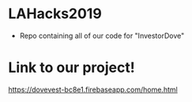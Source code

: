 # LAHacks2019

- Repo containing all of our code for "InvestorDove"

# Link to our project!
https://dovevest-bc8e1.firebaseapp.com/home.html
